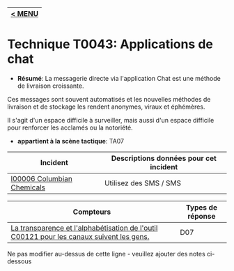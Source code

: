 |[< MENU](../../README.md)|
|---|
# Technique T0043: Applications de chat

* **Résumé**: La messagerie directe via l'application Chat est une méthode de livraison croissante.

Ces messages sont souvent automatisés et les nouvelles méthodes de livraison et de stockage les rendent anonymes, viraux et éphémères.

Il s'agit d'un espace difficile à surveiller, mais aussi d'un espace difficile pour renforcer les acclamés ou la notoriété.

* **appartient à la scène tactique**: TA07


|Incident |Descriptions données pour cet incident |
|-------- |-------------------- |
|[I00006 Columbian Chemicals](../../generated_pages/incidents/I00006.md) |Utilisez des SMS / SMS |



|Compteurs |Types de réponse |
|-------- |-------------- |
|[La transparence et l'alphabétisation de l'outil C00121 pour les canaux suivent les gens.](../../generated_pages/counters/C00121.md) |D07 |


Ne pas modifier au-dessus de cette ligne - veuillez ajouter des notes ci-dessous